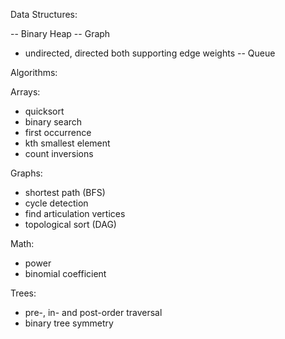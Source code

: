 Data Structures:

-- Binary Heap
-- Graph
  - undirected, directed both supporting edge weights
-- Queue

Algorithms:

Arrays:
  - quicksort
  - binary search
  - first occurrence
  - kth smallest element
  - count inversions

Graphs:
  - shortest path (BFS)
  - cycle detection
  - find articulation vertices
  - topological sort (DAG)

Math:
  - power
  - binomial coefficient

Trees:
  - pre-, in- and post-order traversal
  - binary tree symmetry
